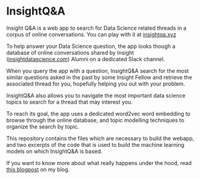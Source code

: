 # InsightQ&A
Insight Q&A is a web app to search for Data Science related threads in a corpus of online conversations. You can play with it at <a href="http://insightqa.xyz/">insightqa.xyz</a>

To help answer your Data Science question, the app looks though a database of online conversations shared by Insight (<a href="https://www.insightdatascience.com/">insightdatascience.com</a>) Alumni on a dedicated Slack channel. </br>

When you query the app with a question, InsightQ&A search for the most similar questions asked in the past by some Insight Fellow and retrieve the associated thread for you, hopefully helping you out with your problem.

InsightQ&A also allows you to navigate the most important data science topics to search for a thread that may interest you.

To reach its goal, the app uses a dedicated word2vec word embedding to browse through the online database, and topic modelling techniques to organize the search by topic.

This repository contains the files which are necessary to build the webapp, and two excerpts of the code that is used to build the machine learning models on which InsightQ&A is based.

If you want to know more about what really happens under the hood, read <a href="http://insightqa.xyz/">this blogpost</a> on my blog.
